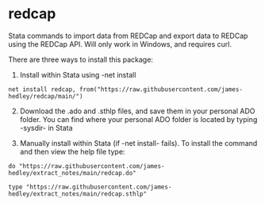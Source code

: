 # redcap
Stata commands to import data from REDCap and export data to REDCap using the REDCap API. Will only work in Windows, and requires curl.

There are three ways to install this package:
  1. Install within Stata using -net install
  
    net install redcap, from("https://raw.githubusercontent.com/james-hedley/redcap/main/")
  
  
  2. Download the .ado and .sthlp files, and save them in your personal ADO folder. You can find where your personal ADO folder is located by typing -sysdir- in Stata
 
  3. Manually install within Stata (if -net install- fails). To install the command and then view the help file type:
    
    do "https://raw.githubusercontent.com/james-hedley/extract_notes/main/redcap.do"
    
    type "https://raw.githubusercontent.com/james-hedley/extract_notes/main/redcap.sthlp"
